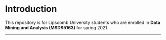 # Introduction
This repository is for Lipscomb University students who are enrolled in **Data Mining and Analysis (MSDS5163)** for spring 2021.

---


